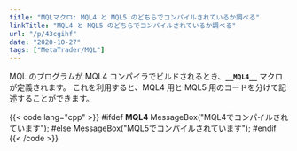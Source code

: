 ```yaml
---
title: "MQLマクロ: MQL4 と MQL5 のどちらでコンパイルされているか調べる"
linkTitle: "MQL4 と MQL5 のどちらでコンパイルされているか調べる"
url: "/p/43cgihf"
date: "2020-10-27"
tags: ["MetaTrader/MQL"]
---
```


MQL のプログラムが MQL4 コンパイラでビルドされるとき、__`__MQL4__`__ マクロが定義されます。
これを利用すると、MQL4 用と MQL5 用のコードを分けて記述することができます。

{{< code lang="cpp" >}}
#ifdef __MQL4__
    MessageBox("MQL4でコンパイルされています");
#else
    MessageBox("MQL5でコンパイルされています");
#endif
{{< /code >}}

